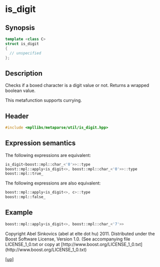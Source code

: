 # is_digit

## Synopsis

```cpp
template <class C>
struct is_digit
{
  // unspecified
};
```

## Description

Checks if a boxed character is a digit value or not. Returns a wrapped boolean
value.

This metafunction supports currying.

## Header

```cpp
#include <mpllibs/metaparse/util/is_digit.hpp>
```

## Expression semantics

The following expressions are equivalent:

```cpp
is_digit<boost::mpl::char_<'0'>>::type
boost::mpl::apply<is_digit<>, boost::mpl::char_<'0'>>::type
boost::mpl::true_
```

The following expressions are also equivalent:

```cpp
boost::mpl::apply<is_digit<>, c>::type
boost::mpl::false_
```

## Example

```cpp
boost::mpl::apply<is_digit<>, boost::mpl::char_<'7'>>
```

<p class="copyright">
Copyright Abel Sinkovics (abel at elte dot hu) 2011.
Distributed under the Boost Software License, Version 1.0.
(See accompanying file LICENSE_1_0.txt or copy at
[http://www.boost.org/LICENSE_1_0.txt](http://www.boost.org/LICENSE_1_0.txt)
</p>

[[up]](reference.html)



